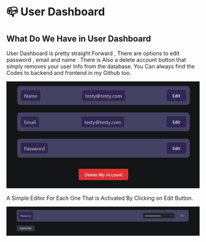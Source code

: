 # 📪 User Dashboard

## What Do We Have in User Dashboard&#x20;

User Dashboard is pretty straight Forward , There are options to edit password , email and name . There is Also a delete account button that simply removes your user Info from the database. You Can always find the Codes to backend and frontend in my Github too.

![](../.gitbook/assets/4.png)

A Simple Editor For Each One That is Activated By Clicking on Edit Button.

![](../.gitbook/assets/5.png)
